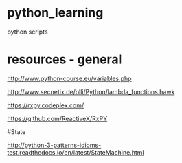 # python_learning
python scripts


# resources - general

http://www.python-course.eu/variables.php

http://www.secnetix.de/olli/Python/lambda_functions.hawk

https://rxpy.codeplex.com/

https://github.com/ReactiveX/RxPY

#State

http://python-3-patterns-idioms-test.readthedocs.io/en/latest/StateMachine.html
